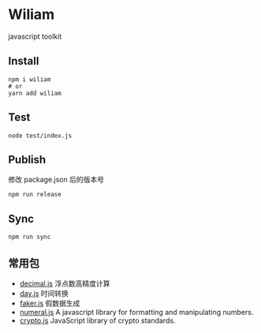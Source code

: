 # Wiliam

javascript toolkit

## Install

```shell
npm i wiliam
# or
yarn add wiliam
```

## Test

```shell
node test/index.js
```

## Publish

修改 package.json 后的版本号

```shell
npm run release
```

## Sync

```shell
npm run sync
```

## 常用包

- [decimal.js](https://www.npmjs.com/package/decimal.js) 浮点数高精度计算
- [day.js](https://www.npmjs.com/package/dayjs) 时间转换
- [faker.js](https://www.npmjs.com/package/faker) 假数据生成
- [numeral.js](https://www.npmjs.com/package/numeral) A javascript library for formatting and manipulating numbers.
- [crypto.js](https://www.npmjs.com/package/crypto-js) JavaScript library of crypto standards.


